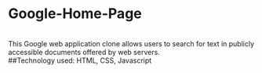 # Google-Home-Page
<br>
This Google web application clone allows users to search for text in publicly accessible documents offered by web servers.
<br>
##Technology used: HTML, CSS, Javascript
